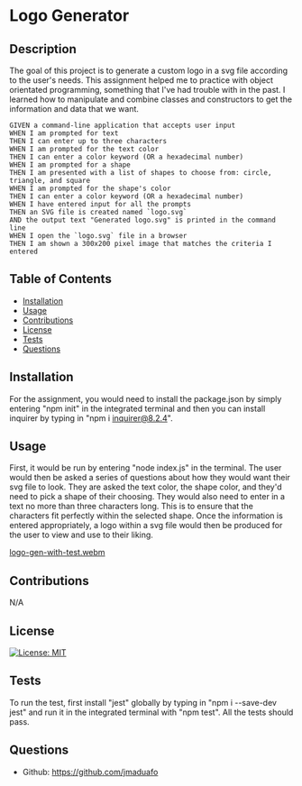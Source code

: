 # Logo Generator

## Description

The goal of this project is to generate a custom logo in a svg file according to the user's needs. This assignment helped me to practice with object orientated programming, something that I've had trouble with in the past. I learned how to manipulate and combine classes and constructors to get the information and data that we want. 

```
GIVEN a command-line application that accepts user input
WHEN I am prompted for text
THEN I can enter up to three characters
WHEN I am prompted for the text color
THEN I can enter a color keyword (OR a hexadecimal number)
WHEN I am prompted for a shape
THEN I am presented with a list of shapes to choose from: circle, triangle, and square
WHEN I am prompted for the shape's color
THEN I can enter a color keyword (OR a hexadecimal number)
WHEN I have entered input for all the prompts
THEN an SVG file is created named `logo.svg`
AND the output text "Generated logo.svg" is printed in the command line
WHEN I open the `logo.svg` file in a browser
THEN I am shown a 300x200 pixel image that matches the criteria I entered
```

## Table of Contents

- [Installation](#installation)
- [Usage](#usage)
- [Contributions](#contributions)
- [License](#license)
- [Tests](#tests)
- [Questions](#questions)

## Installation

For the assignment, you would need to install the package.json by simply entering "npm init" in the integrated terminal and then you can install inquirer by typing in "npm i inquirer@8.2.4". 

## Usage

First, it would be run by entering "node index.js" in the terminal. The user would then be asked a series of questions about how they would want their svg file to look. They are asked the text color, the shape color, and they'd need to pick a shape of their choosing. They would also need to enter in a text no more than three characters long. This is to ensure that the characters fit perfectly within the selected shape. Once the information is entered appropriately, a logo within a svg file would then be produced for the user to view and use to their liking.

[logo-gen-with-test.webm](https://user-images.githubusercontent.com/87540591/235567669-9dbbd37d-5368-47ff-a962-7f034f0c6f91.webm)


## Contributions

N/A

## License

[![License: MIT](https://img.shields.io/badge/License-MIT-yellow.svg)](https://opensource.org/licenses/MIT)

## Tests

To run the test, first install "jest" globally by typing in "npm i --save-dev jest" and run it in the integrated terminal with "npm test". All the tests should pass.

## Questions

- Github: https://github.com/jmaduafo



